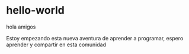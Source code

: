 # hello-world

hola amigos

Estoy empezando esta nueva aventura de aprender a programar, espero aprender y compartir en esta comunidad
